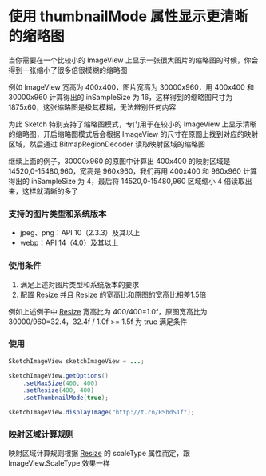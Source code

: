 # 使用 thumbnailMode 属性显示更清晰的缩略图

当你需要在一个比较小的 ImageView 上显示一张很大图片的缩略图的时候，你会得到一张缩小了很多倍很模糊的缩略图

例如 ImageView 宽高为 400x400，图片宽高为 30000x960，用 400x400 和 30000x960 计算得出的 inSampleSize 为 16，这样得到的缩略图尺寸为 1875x60，这张缩略图是极其模糊，无法辨别任何内容

为此 Sketch 特别支持了缩略图模式，专门用于在较小的 ImageView 上显示清晰的缩略图，开启缩略图模式后会根据 ImageView 的尺寸在原图上找到对应的映射区域，然后通过 BitmapRegionDecoder 读取映射区域的缩略图

继续上面的例子，30000x960 的原图中计算出 400x400 的映射区域是 14520,0-15480,960，宽高是 960x960，我们再用 400x400 和 960x960 计算得出的 inSampleSize 为 4，最后将 14520,0-15480,960 区域缩小 4 倍读取出来，这样就清晰的多了

### 支持的图片类型和系统版本

* jpeg、png：API 10（2.3.3）及其以上
* webp：API 14（4.0）及其以上

### 使用条件

1. 满足上述对图片类型和系统版本的要求
2. 配置 [Resize] 并且 [Resize] 的宽高比和原图的宽高比相差1.5倍

例如上述例子中 [Resize] 宽高比为 400/400=1.0f，原图宽高比为 30000/960=32.4，32.4f / 1.0f >= 1.5f 为 true 满足条件

### 使用

```java
SketchImageView sketchImageView = ...;

sketchImageView.getOptions()
    .setMaxSize(400, 400)
    .setResize(400, 400)
    .setThumbnailMode(true);

sketchImageView.displayImage("http://t.cn/RShdS1f");
```

### 映射区域计算规则

映射区域计算规则根据 [Resize] 的 scaleType 属性而定，跟 ImageView.ScaleType 效果一样


[Resize]: ../../sketch/src/main/java/me/panpf/sketch/request/Resize.java
